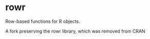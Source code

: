 # rowr
Row-based functions for R objects.

A fork preserving the rowr library, which was removed from CRAN

